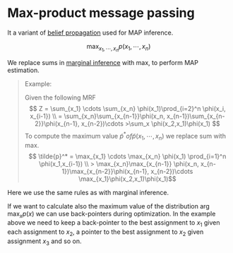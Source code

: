 # Max-product message passing

It a variant of [belief propagation](belief_propagation.md) used for MAP inference.

$$
\max_{x_1, \cdots, x_n} p(x_1, \cdots, x_n)
$$

We replace sums in [marginal inference](sum_product_message_passing.md) with max, to perform MAP estimation.

>Example:
>
> Given the following MRF
> $$
>Z = \sum_{x_1} \cdots \sum_{x_n} \phi(x_1)\prod_{i=2}^n \phi(x_i, x_{i-1}) \\
>= \sum_{x_n}\sum_{x_{n-1}}\phi(x_n, x_{n-1})\sum_{x_{n-2}}\phi(x_{n-1}, x_{n-2})\cdots >\sum_x \phi(x_2,x_1)\phi(x_1)
>$$
> To compute the maximum value $\tilde{p}^* of \tilde{p}(x_1,\cdots, x_n)$ we replace sum with max.
> $$ \tilde{p}^* = \max_{x_1} \cdots \max_{x_n} \phi(x_1) \prod_{i=1}^n \phi(x_1,x_{i-1}) \\ > \max_{x_n}\max_{x_{n-1}} \phi(x_n, x_{n-1})\max_{x_{n-2}}\phi(x_{n-1}, x_{n-2})\cdots \max_{x_1}\phi(x_2,x_1)\phi(x_1)$$


Here we use the same rules as with marginal inference.

If we want to calculate also the maximum value of the distribution $\arg \max_x p(x)$ we can use back-pointers during optimization. In the example above we need to keep a back-pointer to the best assignment to $x_1$ given each assignment to $x_2$, a pointer to the best assignment to $x_2$ given assignment $x_3$ and so on.